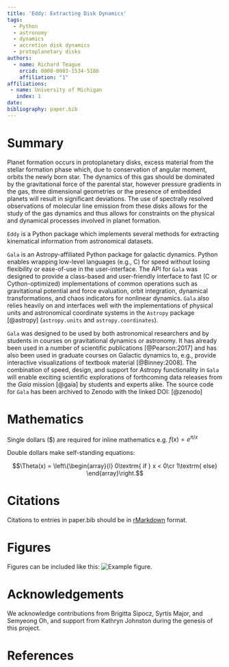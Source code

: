 ```yaml
---
title: 'Eddy: Extracting Disk Dynamics'
tags:
  - Python
  - astronomy
  - dynamics
  - accretion disk dynamics
  - protoplanetary disks
authors:
  - name: Richard Teague
    orcid: 0000-0003-1534-5186
    affiliation: "1"
affiliations:
 - name: University of Michigan
   index: 1
date:
bibliography: paper.bib
---
```


# Summary

Planet formation occurs in protoplanetary disks, excess material from the stellar formation phase which, due to conservation of angular moment, orbits the newly born star. The dynamics of this gas should be dominated by the gravitational force of the parental star, however pressure gradients in the gas, three dimensional geometries or the presence of embedded planets will result in significant deviations. The use of spectrally resolved observations of molecular line emission from these disks allows for the study of the gas dynamics and thus allows for constraints on the physical and dynamical processes involved in planet formation.

``Eddy`` is a Python package which implements several methods for extracting kinematical information from astronomical datasets.

``Gala`` is an Astropy-affiliated Python package for galactic dynamics. Python
enables wrapping low-level languages (e.g., C) for speed without losing
flexibility or ease-of-use in the user-interface. The API for ``Gala`` was
designed to provide a class-based and user-friendly interface to fast (C or
Cython-optimized) implementations of common operations such as gravitational
potential and force evaluation, orbit integration, dynamical transformations,
and chaos indicators for nonlinear dynamics. ``Gala`` also relies heavily on and
interfaces well with the implementations of physical units and astronomical
coordinate systems in the ``Astropy`` package [@astropy] (``astropy.units`` and
``astropy.coordinates``).

``Gala`` was designed to be used by both astronomical researchers and by
students in courses on gravitational dynamics or astronomy. It has already been
used in a number of scientific publications [@Pearson:2017] and has also been
used in graduate courses on Galactic dynamics to, e.g., provide interactive
visualizations of textbook material [@Binney:2008]. The combination of speed,
design, and support for Astropy functionality in ``Gala`` will enable exciting
scientific explorations of forthcoming data releases from the *Gaia* mission
[@gaia] by students and experts alike. The source code for ``Gala`` has been
archived to Zenodo with the linked DOI: [@zenodo]

# Mathematics

Single dollars ($) are required for inline mathematics e.g. $f(x) = e^{\pi/x}$

Double dollars make self-standing equations:

$$\Theta(x) = \left\{\begin{array}{l}
0\textrm{ if } x < 0\cr
1\textrm{ else}
\end{array}\right.$$


# Citations

Citations to entries in paper.bib should be in
[rMarkdown](http://rmarkdown.rstudio.com/authoring_bibliographies_and_citations.html)
format.

# Figures

Figures can be included like this: ![Example figure.](figure.png)

# Acknowledgements

We acknowledge contributions from Brigitta Sipocz, Syrtis Major, and Semyeong
Oh, and support from Kathryn Johnston during the genesis of this project.

# References
